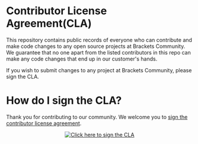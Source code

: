 # Contributor License Agreement(CLA)
This repository contains public records of everyone who can contribute and make code changes to any open source projects at Brackets Community. We guarantee that no one apart from the listed contributors in this repo can make any code changes that end up in our customer's hands.


If you wish to submit changes to any project at Brackets Community, please sign the CLA.
# How do I sign the CLA?
<!-- To be done -->
Thank you for contributing  to our community. We welcome you to [sign the contributor license agreement](https://brackets-cont.github.io/contributor-license-agreement/). 
<p align="center">
<a href="https://brackets-cont.github.io/contributor-license-agreement/"><img src="docs/img/sign_cla_button.svg" alt="Click here to sign the CLA"/></a>
</p>